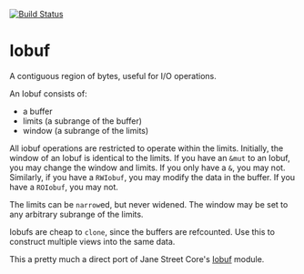 [![Build Status](https://travis-ci.org/cgaebel/iobuf.svg?branch=master)](https://travis-ci.org/cgaebel/iobuf)

Iobuf
=====

A contiguous region of bytes, useful for I/O operations.

An Iobuf consists of:

  - a buffer
  - limits (a subrange of the buffer)
  - window (a subrange of the limits)

All iobuf operations are restricted to operate within the limits. Initially,
the window of an Iobuf is identical to the limits. If you have an `&mut` to
an Iobuf, you may change the window and limits. If you only have a `&`, you
may not. Similarly, if you have a `RWIobuf`, you may modify the data in the
buffer. If you have a `ROIobuf`, you may not.

The limits can be `narrow`ed, but never widened. The window may be set to
any arbitrary subrange of the limits.

Iobufs are cheap to `clone`, since the buffers are refcounted. Use this to
construct multiple views into the same data.

This a pretty much a direct port of Jane Street Core's
[Iobuf](https://github.com/janestreet/core/blob/master/lib/iobuf.mli) module.
